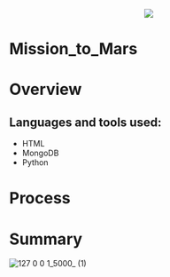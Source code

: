 <!-- ![mtm33](https://user-images.githubusercontent.com/74840026/131065096-0960109e-69db-4cd1-9dba-016dde0f4385.png) -->
<p align="center">
  <img src="https://user-images.githubusercontent.com/74840026/131065096-0960109e-69db-4cd1-9dba-016dde0f4385.png">
</p>

# Mission_to_Mars

# Overview

## Languages and tools used:
- HTML
- MongoDB
- Python


# Process

# Summary

![127 0 0 1_5000_ (1)](https://user-images.githubusercontent.com/74840026/130889013-120c28c9-d436-457c-8721-5fbae8e033a2.png)
